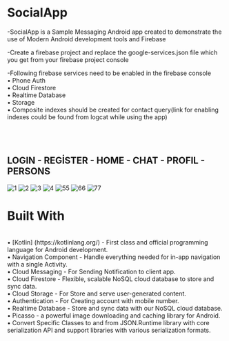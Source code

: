 # SocialApp


-SocialApp is a Sample Messaging Android app created to demonstrate the use of Modern Android development tools and Firebase

-Create a firebase project and replace the google-services.json file which you get from your firebase project console

-Following firebase services need to be enabled in the firebase console<br/>
•	Phone Auth <br/> 
•	Cloud Firestore<br/> 
•	Realtime Database<br/> 
•	Storage<br/> 
•	Composite indexes should be created for contact query(link for enabling indexes could be found from logcat while using the app)<br/> 
<br/> <br/> <br/> 
## LOGIN - REGİSTER - HOME - CHAT - PROFIL - PERSONS


![1](https://user-images.githubusercontent.com/100429928/178045649-b23fb2ca-4a05-459e-a2ee-83ee17c30435.jpg)
![2](https://user-images.githubusercontent.com/100429928/178045648-40c71513-e48a-435e-aab8-622f65903831.jpg)
![3](https://user-images.githubusercontent.com/100429928/178045645-3327b763-a3b4-4ae6-936d-b55167dc5966.jpg)
![4](https://user-images.githubusercontent.com/100429928/178045652-c827206c-4c16-4785-b2a0-6b315a97adda.jpg)
![55](https://user-images.githubusercontent.com/100429928/178045180-30ec5f27-695f-4ba6-8e8a-3520169a3d34.jpg)
![66](https://user-images.githubusercontent.com/100429928/178045179-fc9379fc-e2a3-4d4e-ad4c-62bddc2fee05.jpg)
![77](https://user-images.githubusercontent.com/100429928/178045176-ea61d820-4e60-4d90-92e4-a1540c8e9ade.jpg)


# Built With
<br/> 
•	[Kotlin] (https://kotlinlang.org/) - First class and official programming language for Android development.<br/> 
•	Navigation Component - Handle everything needed for in-app navigation with a single Activity.<br/> 
•	Cloud Messaging - For Sending Notification to client app.<br/> 
•	Cloud Firestore - Flexible, scalable NoSQL cloud database to store and sync data.<br/> 
•	Cloud Storage - For Store and serve user-generated content.<br/> 
•	Authentication - For Creating account with mobile number.<br/> 
•	Realtime Database - Store and sync data with our NoSQL cloud database.<br/> 
•	Picasso - a powerful image downloading and caching library for Android.<br/> 
•	Convert Specific Classes to and from JSON.Runtime library with core serialization API and support libraries with various serialization formats.<br/> 

